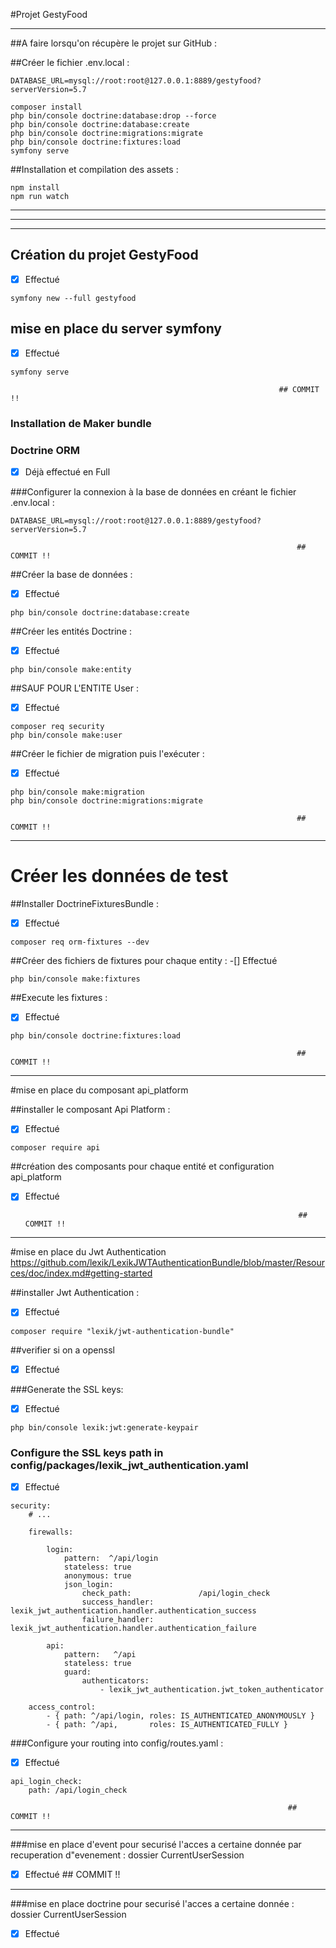 
#Projet GestyFood
*** 
##A faire lorsqu'on récupère le projet sur GitHub :

##Créer le fichier .env.local :
```dotenv
DATABASE_URL=mysql://root:root@127.0.0.1:8889/gestyfood?serverVersion=5.7
```

```shell script
composer install
php bin/console doctrine:database:drop --force
php bin/console doctrine:database:create
php bin/console doctrine:migrations:migrate
php bin/console doctrine:fixtures:load
symfony serve
```

##Installation et compilation des assets :
```shell script
npm install
npm run watch
```
****************************************************************
****************************************************************
****************************************************************
## Création du projet GestyFood
-[X] Effectué
```shell script
symfony new --full gestyfood
```
## mise en place du server symfony
-[x] Effectué
```shell script
symfony serve
```

                                                                ## COMMIT !!

### Installation de Maker bundle
### Doctrine ORM
-[x] Déjà effectué en Full

###Configurer la connexion à la base de données en créant le fichier .env.local :
   ```dotenv
   DATABASE_URL=mysql://root:root@127.0.0.1:8889/gestyfood?serverVersion=5.7
   ```
                                                                    ## COMMIT !!

##Créer la base de données :
-[x] Effectué
```shell script
php bin/console doctrine:database:create
```

##Créer les entités Doctrine :
-[x] Effectué
```shell script
php bin/console make:entity
```

##SAUF POUR L'ENTITE User :
-[x] Effectué
```shell script
composer req security
php bin/console make:user
```

##Créer le fichier de migration puis l'exécuter :
-[x] Effectué
```shell script
php bin/console make:migration
php bin/console doctrine:migrations:migrate
```
                                                                    ## COMMIT !!
*************************************************
# Créer les données de test

##Installer DoctrineFixturesBundle :
-[X] Effectué
```shell script
composer req orm-fixtures --dev
```

##Créer des fichiers de fixtures pour chaque entity :
-[] Effectué
```shell script
php bin/console make:fixtures
```

##Execute les fixtures :
-[x] Effectué
```shell script
php bin/console doctrine:fixtures:load
```
                                                                    ## COMMIT !!
*************************************************

#mise en place du composant api_platform

##installer le composant Api Platform  :
-[x] Effectué
```shell script
composer require api
```
##création  des composants pour chaque entité et configuration api_platform
-[x] Effectué

                                                                   ## COMMIT !!
*************************************************

#mise en place du Jwt Authentication
https://github.com/lexik/LexikJWTAuthenticationBundle/blob/master/Resources/doc/index.md#getting-started

##installer Jwt Authentication  :
-[x] Effectué
```shell script
composer require "lexik/jwt-authentication-bundle"
```
##verifier si on a openssl
-[x] Effectué

###Generate the SSL keys:
-[x] Effectué
```shell script
php bin/console lexik:jwt:generate-keypair
```
### Configure the SSL keys path in config/packages/lexik_jwt_authentication.yaml
-[x] Effectué
```shell script
security:
    # ...
    
    firewalls:

        login:
            pattern:  ^/api/login
            stateless: true
            anonymous: true
            json_login:
                check_path:               /api/login_check
                success_handler:          lexik_jwt_authentication.handler.authentication_success
                failure_handler:          lexik_jwt_authentication.handler.authentication_failure

        api:
            pattern:   ^/api
            stateless: true
            guard:
                authenticators:
                    - lexik_jwt_authentication.jwt_token_authenticator

    access_control:
        - { path: ^/api/login, roles: IS_AUTHENTICATED_ANONYMOUSLY }
        - { path: ^/api,       roles: IS_AUTHENTICATED_FULLY }
```
###Configure your routing into config/routes.yaml :
-[x] Effectué
```shell script
api_login_check:
    path: /api/login_check
```
                                                                  ## COMMIT !!
*************************************************
###mise en place d'event pour securisé l'acces a certaine donnée par recuperation d"evenement :
dossier CurrentUserSession
-[x] Effectué
                                                                  ## COMMIT !!
*************************************************
###mise en place doctrine pour securisé l'acces a certaine donnée :
dossier CurrentUserSession
-[x] Effectué